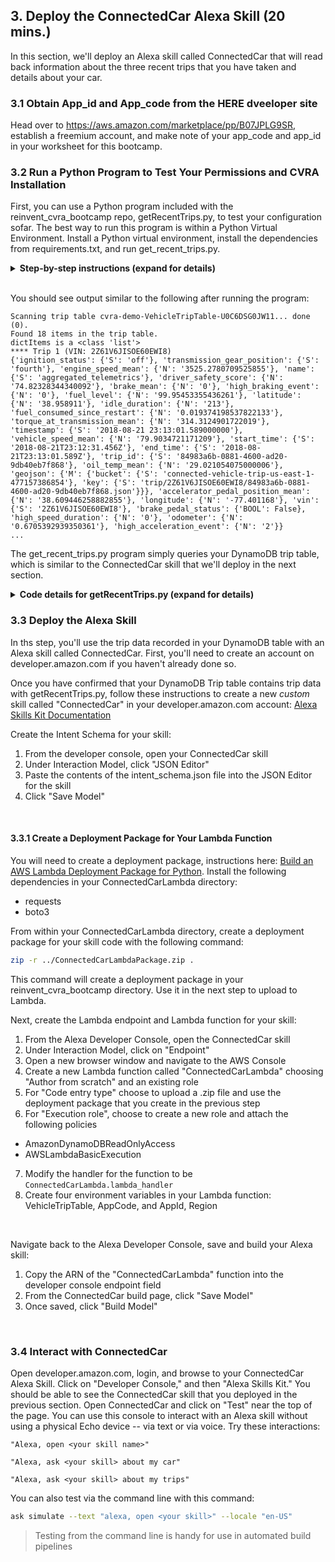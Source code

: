 ## 3. Deploy the ConnectedCar Alexa Skill (20 mins.)
In this section, we'll deploy an Alexa skill called ConnectedCar that will read back information about
the three recent trips that you have taken and details about your car.

### 3.1 Obtain App_id and App_code from the HERE dveeloper site
Head over to https://aws.amazon.com/marketplace/pp/B07JPLG9SR, establish a freemium account, and make note of your app_code and app_id in your worksheet for this bootcamp.

### 3.2 Run a Python Program to Test Your Permissions and CVRA Installation
First, you can use a Python program included with the reinvent_cvra_bootcamp repo, getRecentTrips.py, to
test your configuration sofar. The best way to run this program is within a Python Virtual Environment. Install a Python
virtual environment, install the dependencies from requirements.txt, and run get_recent_trips.py.

<details>
<summary><strong>Step-by-step instructions (expand for details)</strong></summary>
<p>
Install and activate Python virtual environment in ./venv:

```bash
virtualenv venv
source venv/bin/activate
```

Install dependencies:
```bash
pip install -r requirements.txt
```

Run the program:
```bash
python3 get_recent_trips.py --VehicleTripTable <TripTable> --HereAppId <app id> --HereAppCode <app code>
```

Or, if you wanted to be very clever using your <i>bash ninja warrior skills</i>, you could do something like this on the bash prompt:

```bash
python3 getRecentTrips.py --VehicleTripTable `aws cloudformation describe-stacks --stack-name cvra-demo --output table --query 'Stacks[*].Outputs[*]' |grep 'Vehicle Trip table' |awk -F "|" '{print $4}'` --HereAppId <app id> --HereAppCode <app code>
```
> Quote trifecta: bash ninjas will note the tricky combination of backticks, single quotes, AND double quotes!
</p>
</details>
<br>

You should see output similar to the following after running the program:
```json(venv) f45c898a35bf:reinventCvraBootcamp dixonaws$ python3 getRecentTrips.py --VehicleTripTable cvra-demo-VehicleTripTable-U0C6DSG0JW11
Scanning trip table cvra-demo-VehicleTripTable-U0C6DSG0JW11... done (0).
Found 18 items in the trip table.
dictItems is a <class 'list'>
**** Trip 1 (VIN: 2Z61V6JISOE60EWI8)
{'ignition_status': {'S': 'off'}, 'transmission_gear_position': {'S': 'fourth'}, 'engine_speed_mean': {'N': '3525.2780709525855'}, 'name': {'S': 'aggregated_telemetrics'}, 'driver_safety_score': {'N': '74.82328344340092'}, 'brake_mean': {'N': '0'}, 'high_braking_event': {'N': '0'}, 'fuel_level': {'N': '99.95453355436261'}, 'latitude': {'N': '38.958911'}, 'idle_duration': {'N': '213'}, 'fuel_consumed_since_restart': {'N': '0.019374198537822133'}, 'torque_at_transmission_mean': {'N': '314.3124901722019'}, 'timestamp': {'S': '2018-08-21 23:13:01.589000000'}, 'vehicle_speed_mean': {'N': '79.9034721171209'}, 'start_time': {'S': '2018-08-21T23:12:31.456Z'}, 'end_time': {'S': '2018-08-21T23:13:01.589Z'}, 'trip_id': {'S': '84983a6b-0881-4600-ad20-9db40eb7f868'}, 'oil_temp_mean': {'N': '29.021054075000006'}, 'geojson': {'M': {'bucket': {'S': 'connected-vehicle-trip-us-east-1-477157386854'}, 'key': {'S': 'trip/2Z61V6JISOE60EWI8/84983a6b-0881-4600-ad20-9db40eb7f868.json'}}}, 'accelerator_pedal_position_mean': {'N': '38.609446258882855'}, 'longitude': {'N': '-77.401168'}, 'vin': {'S': '2Z61V6JISOE60EWI8'}, 'brake_pedal_status': {'BOOL': False}, 'high_speed_duration': {'N': '0'}, 'odometer': {'N': '0.6705392939350361'}, 'high_acceleration_event': {'N': '2'}}
...

```

The get_recent_trips.py program simply queries your DynamoDB trip table, which is similar to the ConnectedCar skill that
we'll deploy in the next section.
<details>
<summary><strong>Code details for getRecentTrips.py (expand for details)</strong></summary>
Have a look at the code listing for getRecentTrips.py. The guts
are similar to the ConnectedCar skill that we'll deploy in the next
step, particularly the call to <i>scan</i> the DynamoDB trip table:

```python
dynamoDbClient=boto3.client('dynamodb')

    response=dynamoDbClient.scan(
        TableName='cvra-demo-VehicleTripTable-U0C6DSG0JW11',
        Select='ALL_ATTRIBUTES'
    )

    dictItems=response['Items']

    intRecordCount=json.dumps(response['Count'])
    print("Found " + str(intRecordCount) + " items in the trip table.")

    intTripNumber=1
    for item in dictItems:
        strVin=str(item['vin']['S'])
        print("**** Trip " + str(intTripNumber) + " (VIN: " + strVin + ")")
        print(item)
        print()
        intTripNumber=intTripNumber+1

    print("dictItems is a " + str(type(dictItems)))

```
> An improvement here for production applications would be to
> query the DynamoDB table instead of scanning it, per the
> [best practices for DynamoDB](https://docs.aws.amazon.com/amazondynamodb/latest/developerguide/best-practices.html).
> You may even elect to create an API layer in front of the
> DynamoDB table so that other applications can use the
> data.
</details>


### 3.3 Deploy the Alexa Skill
In ths step, you'll use the trip data recorded in your DynamoDB table with an Alexa skill called ConnectedCar. First, you'll
need to create an account on developer.amazon.com if you haven't already done so.

Once you have confirmed that your DynamoDB Trip table contains trip data with getRecentTrips.py, follow these instructions
to create a new *custom* skill called "ConnectedCar" in your developer.amazon.com account: [Alexa Skills Kit Documentation](https://developer.amazon.com/docs/devconsole/create-a-skill-and-choose-the-interaction-model.html)

Create the Intent Schema for your skill:
1. From the developer console, open your ConnectedCar skill
2. Under Interaction Model, click "JSON Editor"
3. Paste the contents of the intent_schema.json file into the JSON Editor for the skill
4. Click "Save Model"
<br>

#### 3.3.1 Create a Deployment Package for Your Lambda Function
You will need to create a deployment package, instructions here: [Build an AWS Lambda Deployment Package for Python](https://aws.amazon.com/premiumsupport/knowledge-center/build-python-lambda-deployment-package/).
Install the following dependencies in your ConnectedCarLambda directory:
* requests
* boto3

From within your ConnectedCarLambda directory, create a deployment package for your skill code with the following command:
```bash
zip -r ../ConnectedCarLambdaPackage.zip .
```

This command will create a deployment package in your reinvent_cvra_bootcamp directory. Use it in the next step to upload to Lambda.

Next, create the Lambda endpoint and Lambda function for your skill:
1. From the Alexa Developer Console, open the ConnectedCar skill
2. Under Interaction Model, click on "Endpoint"
3. Open a new browser window and navigate to the AWS Console
4. Create a new Lambda function called "ConnectedCarLambda" choosing "Author from scratch" and an existing role
5. For "Code entry type" choose to upload a .zip file and use the deployment package that you create in the previous step
6. For "Execution role", choose to create a new role and attach the following policies
* AmazonDynamoDBReadOnlyAccess
* AWSLambdaBasicExecution
7. Modify the handler for the function to be ```ConnectedCarLambda.lambda_handler```
8. Create four environment variables in your Lambda function: VehicleTripTable, AppCode, and AppId, Region

<br>

Navigate back to the Alexa Developer Console, save and build your Alexa skill:
1. Copy the ARN of the "ConnectedCarLambda" function into the developer console endpoint field
2. From the ConnectedCar build page, click "Save Model"
3. Once saved, click "Build Model"
<br>

### 3.4 Interact with ConnectedCar
Open developer.amazon.com, login, and browse to your ConnectedCar Alexa Skill. Click on "Developer Console," and then "Alexa Skills Kit." You
should be able to see the ConnectedCar skill that you deployed in the previous section. Open ConnectedCar and click
on "Test" near the top of the page. You can use this console to interact with an Alexa skill without using a
physical Echo device -- via text or via voice. Try these interactions:

```
"Alexa, open <your skill name>"

"Alexa, ask <your skill> about my car"

"Alexa, ask <your skill> about my trips"
```

You can also test via the command line with this command:
```bash
ask simulate --text "alexa, open <your skill>" --locale "en-US"
```

> Testing from the command line is handy for use in automated build pipelines
